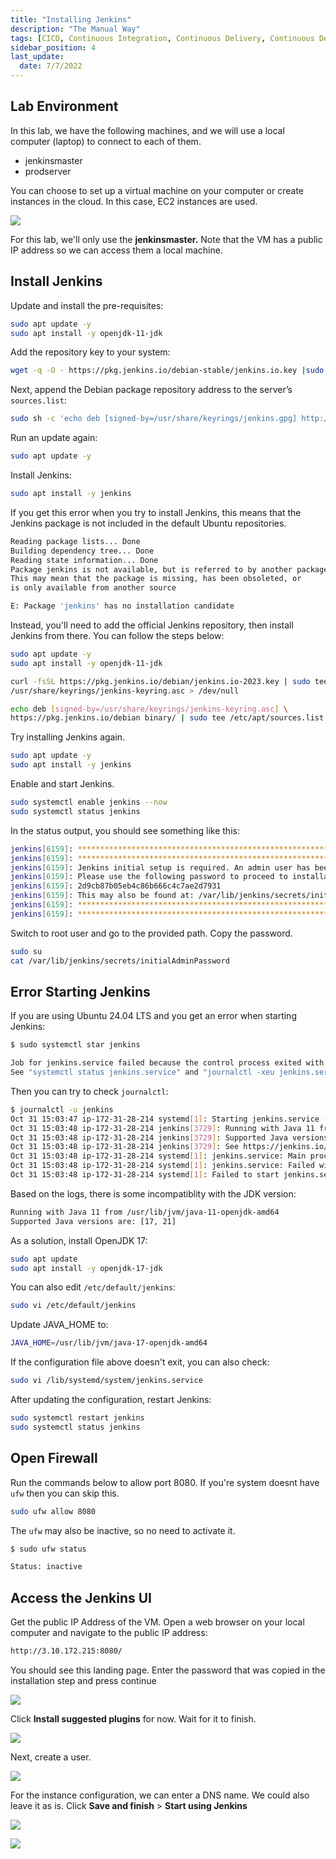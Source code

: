```yaml
---
title: "Installing Jenkins"
description: "The Manual Way"
tags: [CICD, Continuous Integration, Continuous Delivery, Continuous Deployment, Jenkins, Ansible]
sidebar_position: 4
last_update:
  date: 7/7/2022
---
```



## Lab Environment 

In this lab, we have the following machines, and we will use a local computer (laptop) to connect to each of them. 

- jenkinsmaster
- prodserver

You can choose to set up a virtual machine on your computer or create instances in the cloud. In this case, EC2 instances are used.

<div class='img-center'>

![](/img/docs/jenkins-lab-diagram-jenkinsmaster-prodserver.png)

</div>

For this lab, we'll only use the **jenkinsmaster.** Note that the VM has a public IP address so we can access them a local machine.
 
## Install Jenkins 

Update and install the pre-requisites:

```bash
sudo apt update -y 
sudo apt install -y openjdk-11-jdk
```

Add the repository key to your system:

```bash
wget -q -O - https://pkg.jenkins.io/debian-stable/jenkins.io.key |sudo gpg --dearmor -o /usr/share/keyrings/jenkins.gpg  
```

Next, append the Debian package repository address to the server’s `sources.list`:

```bash
sudo sh -c 'echo deb [signed-by=/usr/share/keyrings/jenkins.gpg] http://pkg.jenkins.io/debian-stable binary/ > /etc/apt/sources.list.d/jenkins.list'  
```

Run an update again:

```bash
sudo apt update -y
```

Install Jenkins: 

```bash
sudo apt install -y jenkins
```

If you get this error when you try to install Jenkins, this means that the Jenkins package is not included in the default Ubuntu repositories. 

```bash
Reading package lists... Done
Building dependency tree... Done
Reading state information... Done
Package jenkins is not available, but is referred to by another package.
This may mean that the package is missing, has been obsoleted, or
is only available from another source

E: Package 'jenkins' has no installation candidate  
```

Instead, you'll need to add the official Jenkins repository, then install Jenkins from there. You can follow the steps below:

```bash
sudo apt update -y
sudo apt install -y openjdk-11-jdk
```

```bash
curl -fsSL https://pkg.jenkins.io/debian/jenkins.io-2023.key | sudo tee \
/usr/share/keyrings/jenkins-keyring.asc > /dev/null

echo deb [signed-by=/usr/share/keyrings/jenkins-keyring.asc] \
https://pkg.jenkins.io/debian binary/ | sudo tee /etc/apt/sources.list.d/jenkins.list > /dev/null
```

Try installing Jenkins again.

```bash
sudo apt update -y
sudo apt install -y jenkins 
```

Enable and start Jenkins.

```bash
sudo systemctl enable jenkins --now 
sudo systemctl status jenkins
```

In the status output, you should see something like this:

```bash
jenkins[6159]: *************************************************************
jenkins[6159]: *************************************************************
jenkins[6159]: Jenkins initial setup is required. An admin user has been created and a password generated.
jenkins[6159]: Please use the following password to proceed to installation:
jenkins[6159]: 2d9cb87b05eb4c86b666c4c7ae2d7931
jenkins[6159]: This may also be found at: /var/lib/jenkins/secrets/initialAdminPassword
jenkins[6159]: *************************************************************
jenkins[6159]: ************************************************************* 
```

Switch to root user and go to the provided path. Copy the password.

```bash
sudo su 
cat /var/lib/jenkins/secrets/initialAdminPassword
```

## Error Starting Jenkins 

If you are using Ubuntu 24.04 LTS and you get an error when starting Jenkins:

```bash
$ sudo systemctl star jenkins 

Job for jenkins.service failed because the control process exited with error code.
See "systemctl status jenkins.service" and "journalctl -xeu jenkins.service" for details. 
```

Then you can try to check `journalctl`:

```bash
$ journalctl -u jenkins
Oct 31 15:03:47 ip-172-31-28-214 systemd[1]: Starting jenkins.service - Jenkins Continuous Integration Server.>
Oct 31 15:03:48 ip-172-31-28-214 jenkins[3729]: Running with Java 11 from /usr/lib/jvm/java-11-openjdk-amd64, >
Oct 31 15:03:48 ip-172-31-28-214 jenkins[3729]: Supported Java versions are: [17, 21]
Oct 31 15:03:48 ip-172-31-28-214 jenkins[3729]: See https://jenkins.io/redirect/java-support/ for more informa>
Oct 31 15:03:48 ip-172-31-28-214 systemd[1]: jenkins.service: Main process exited, code=exited, status=1/FAILU>
Oct 31 15:03:48 ip-172-31-28-214 systemd[1]: jenkins.service: Failed with result 'exit-code'.
Oct 31 15:03:48 ip-172-31-28-214 systemd[1]: Failed to start jenkins.service - Jenkins Continuous Integration  
```

Based on the logs, there is some incompatiblity with the JDK version:

```bash
Running with Java 11 from /usr/lib/jvm/java-11-openjdk-amd64
Supported Java versions are: [17, 21]
```

As a solution, install OpenJDK  17:

```bash
sudo apt update
sudo apt install -y openjdk-17-jdk
```

You can also edit `/etc/default/jenkins`:

```bash
sudo vi /etc/default/jenkins 
```

Update JAVA_HOME to:

```bash
JAVA_HOME=/usr/lib/jvm/java-17-openjdk-amd64
```

If the configuration file above doesn't exit, you can also check:

```bash
sudo vi /lib/systemd/system/jenkins.service 
```

After updating the configuration, restart Jenkins:

```bash
sudo systemctl restart jenkins
sudo systemctl status jenkins
```


## Open Firewall 

Run the commands below to allow port 8080. If you're system doesnt have `ufw` then you can skip this.

```bash
sudo ufw allow 8080 
```

The `ufw` may also be inactive, so no need to activate it.

```bash
$ sudo ufw status

Status: inactive 
```

## Access the Jenkins UI  

Get the public IP Address of the VM. Open a web browser on your local computer and navigate to the public IP address:

```bash
http://3.10.172.215:8080/
```

You should see this landing page. Enter the password that was copied in the installation step and press continue

![](/img/docs/1031-jenkins-ui-access.png)

Click **Install suggested plugins** for now. Wait for it to finish. 

![](/img/docs/1031-jenkins-ui-access-install-suggested-pluginss.png)

Next, create a user.

![](/img/docs/1031-jenkins-ui-access-install-create-a-userr.png)

For the instance configuration, we can enter a DNS name. We could also leave it as is. Click **Save and finish** > **Start using Jenkins**

![](/img/docs/1031-jenkins-ui-access-start-using-jenkinss.png)


![](/img/docs/1031-jenkins-ui-access-homepage.png)